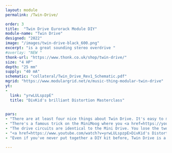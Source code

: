 ```yaml
---
layout: module
permalink: /Twin-Drive/

order: 3
title:  "Twin Drive Eurorack Module DIY"
module-name: "Twin Drive"
designed: "2022"
image: "/images/twin-drive-black_600.png" 
excerpt: "is a great sounding stereo overdrive " 
#overlay: "NEW "
thonk-url: "https://www.thonk.co.uk/shop/twin-drive/" 
size: "4 HP"
depth: "25 mm"
supply: "40 mA"
schematic: "collateral/Twin_Drive_Rev1_Schematic.pdf"
mgrid: "https://www.modulargrid.net/e/music-thing-modular-twin-drive"
yt:
- 
  link: "yrwLULspzpE"
  title: "DivKid's brilliant Distortion Masterclass"

  
pars:
- "There are at least four nice things about Twin Drive. It's easy to make, it sounds great, it looks cool and it's stereo."
- "There's a famous trick on the MiniMoog where you <a href=https://youtu.be/foCy7ejg7pA?t=343>patch the audio output back into the external audio input</a>. It adds a load of warmth and saturation and gggrrrrrrr to the sound. Stereo Drive lets you do that on your modular, twice."
- "The drive circuits are identical to the Mini Drive. You lose the two-in, two-out feedback flexibility, but gain a second channel, useful for processing stereo signals, stereo-izing mono signals (different distortion on left & right = stereo-ish sounds), or doubling up for drive-into-drive mayhem."
- "<a href=https://www.youtube.com/watch?v=yrwLULspzpE>DivKid's Distortion Masterclass</a> is the best way to get to know the module."
- "Even if you've never put together a DIY kit before, Twin Drive is a great way to start. Most of the components are tiny surface mount parts that are pre-soldered, so you only have to attach four sockets, one potentiometer, a power header and two incandescent bulbs. It's a quick but satisfying build that's ideal for beginners."

---
```


